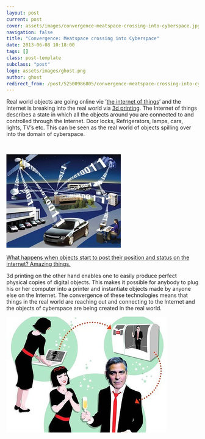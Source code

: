 ```yaml
---
layout: post
current: post
cover: assets/images/convergence-meatspace-crossing-into-cyberspace.jpg
navigation: false
title: "Convergence: Meatspace crossing into Cyberspace"
date: 2013-06-08 10:18:00
tags: []
class: post-template
subclass: "post"
logo: assets/images/ghost.png
author: ghost
redirect_from: /post/52500986805/convergence-meatspace-crossing-into-cyberspace
---
```


Real world objects are going online vie ’[the internet of things](https://href.li/?http://en.wikipedia.org/wiki/Internet_of_Things)’ and the Internet is breaking into the real world via [3d printing](https://href.li/?http://en.wikipedia.org/wiki/3D_printing). The Internet of things describes a state in which all the objects around you are connected to and controlled through the Internet. Door locks, Refrigerators, lamps, cars, lights, TV’s etc. This can be seen as the real world of objects spilling over into the domain of cyberspace.

​

![image](/assets/images/con-1.jpg)

[What happens when objects start to post their position and status on the internet? Amazing things.](https://href.li/?http://singularityhub.com/2010/04/27/building-an-internet-of-things-video/)

3d printing on the other hand enables one to easily produce perfect physical copies of digital objects. This makes it possible for anybody to plug his or her computer into a printer and instantiate objects made by anyone else on the Internet. The convergence of these technologies means that things in the real world are reaching out and connecting to the Internet and the objects of cyberspace are being created in the real world.

![image](/assets/images/con-2.jpg)

